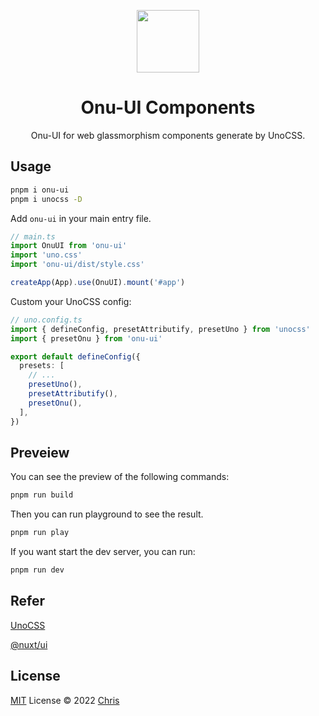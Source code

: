 <p align="center">
<img src="./public/logo.svg" style="width:100px;" />
<h1 align="center">Onu-UI Components</h1>
<p align="center">Onu-UI for web glassmorphism components generate by UnoCSS.</p>
</p>

## Usage

```bash
pnpm i onu-ui
pnpm i unocss -D
```
Add `onu-ui` in your main entry file.

```ts
// main.ts
import OnuUI from 'onu-ui'
import 'uno.css'
import 'onu-ui/dist/style.css'

createApp(App).use(OnuUI).mount('#app')
```
Custom your UnoCSS config:
```ts
// uno.config.ts
import { defineConfig, presetAttributify, presetUno } from 'unocss'
import { presetOnu } from 'onu-ui'

export default defineConfig({
  presets: [
    // ...
    presetUno(),
    presetAttributify(),
    presetOnu(),
  ],
})
```

## Preveiew
You can see the preview of the following commands:

```bash
pnpm run build
```

Then you can run playground to see the result.

```bash
pnpm run play
```

If you want start the dev server, you can run:

```bash
pnpm run dev
```

## Refer

[UnoCSS](https://github.com/unocss/unocss)

[@nuxt/ui](https://github.com/nuxt/ui)

## License

[MIT](../../LICENSE) License © 2022 [Chris](https://github.com/zyyv)

